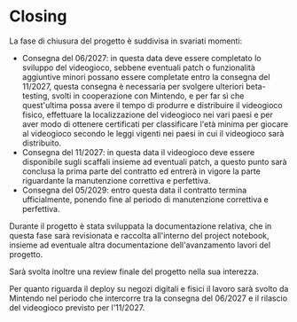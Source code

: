 <!--u-->

# Closing

La fase di chiusura del progetto è suddivisa in svariati momenti:
- Consegna del 06/2027: in questa data deve essere completato lo sviluppo del videogioco, sebbene eventuali patch o funzionalità aggiuntive minori possano essere completate entro la consegna del 11/2027, questa consegna è necessaria per svolgere ulteriori beta-testing, svolti in cooperazione con Mintendo, e per far sì che quest'ultima possa avere il tempo di produrre e distribuire il videogioco fisico, effettuare la localizzazione del videogioco nei vari paesi e per aver modo di ottenere certificati per classificare l'età minima per giocare al videogioco secondo le leggi vigenti nei paesi in cui il videogioco sarà distribuito.
- Consegna del 11/2027: in questa data il videogioco deve essere disponibile sugli scaffali insieme ad eventuali patch, a questo punto sarà conclusa la prima parte del contratto ed entrerà in vigore la parte riguardante la manutenzione correttiva e perfettiva.
- Consegna del 05/2029: entro questa data il contratto termina ufficialmente, ponendo fine al periodo di manutenzione correttiva e perfettiva.

Durante il progetto è stata sviluppata la documentazione relativa, che in questa fase sarà revisionata e raccolta all'interno del project notebook, insieme ad eventuale altra documentazione dell'avanzamento lavori del progetto.

Sarà svolta inoltre una review finale del progetto nella sua interezza.

Per quanto riguarda il deploy su negozi digitali e fisici il lavoro sarà svolto da Mintendo nel periodo che intercorre tra la consegna del 06/2027 e il rilascio del videogioco previsto per l'11/2027.
